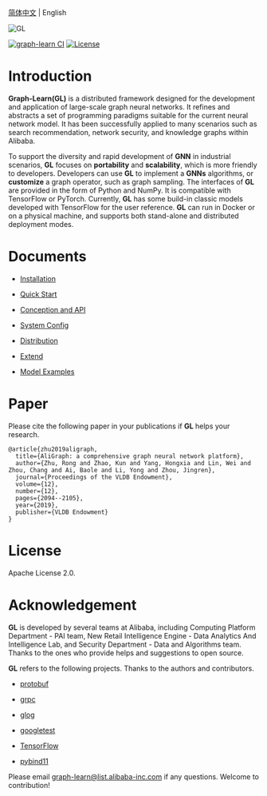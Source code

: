 [简体中文](README.md) | English

![GL](docs/images/graph-learn.png)

[![graph-learn CI](https://github.com/alibaba/graph-learn/workflows/graph-learn%20CI/badge.svg)](https://github.com/alibaba/graph-learn/actions)
[![License](https://img.shields.io/badge/License-Apache%202.0-blue.svg)](https://github.com/alibaba/graph-learn/blob/master/LICENSE)

# Introduction

**Graph-Learn(GL)** is a distributed framework designed for the development and application of large-scale graph neural networks.
It refines and abstracts a set of programming paradigms suitable for the current neural network model.
It has been successfully applied to many scenarios such as search recommendation, network security, and knowledge graphs within Alibaba.


To support the diversity and rapid development of **GNN** in industrial scenarios, **GL** focuses on **portability** and **scalability**, which is more friendly to developers.
Developers can use **GL** to implement a **GNNs** algorithms, or
**customize** a graph operator, such as graph sampling.
The interfaces of **GL** are provided in the form of Python and NumPy. It is compatible with TensorFlow or PyTorch.
Currently, **GL** has some build-in classic models developed with TensorFlow for the user reference.
**GL** can run in Docker or on a physical machine, and supports both stand-alone and distributed deployment modes.

# Documents

* [Installation](docs/install.md)

* [Quick Start](docs/quick_start.md)

* [Conception and API](docs/concept_api.md)

* [System Config](docs/system_config.md)

* [Distribution](docs/distribution.md)

* [Extend](docs/extend.md)

* [Model Examples](docs/model_examples.md)


# Paper

Please cite the following paper in your publications if **GL** helps your research.

```
@article{zhu2019aligraph,
  title={AliGraph: a comprehensive graph neural network platform},
  author={Zhu, Rong and Zhao, Kun and Yang, Hongxia and Lin, Wei and Zhou, Chang and Ai, Baole and Li, Yong and Zhou, Jingren},
  journal={Proceedings of the VLDB Endowment},
  volume={12},
  number={12},
  pages={2094--2105},
  year={2019},
  publisher={VLDB Endowment}
}
```

# License

Apache License 2.0.

# Acknowledgement

**GL** is developed by several teams at Alibaba, including Computing Platform Department - PAI team,
New Retail Intelligence Engine - Data Analytics And Intelligence Lab, and Security Department - Data and Algorithms team.
Thanks to the ones who provide helps and suggestions to open source.

**GL** refers to the following projects. Thanks to the authors and contributors.

*  [protobuf](https://github.com/protocolbuffers/protobuf)

*  [grpc](https://github.com/grpc/grpc)

*  [glog](https://github.com/google/glog)

*  [googletest](https://github.com/google/googletest)

*  [TensorFlow](https://github.com/tensorflow/tensorflow)

*  [pybind11](https://github.com/pybind/pybind11)

Please email graph-learn@list.alibaba-inc.com if any questions. Welcome to contribution!
